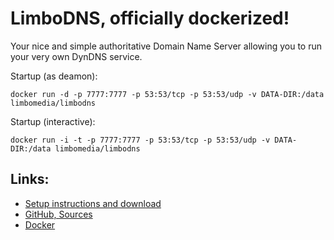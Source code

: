LimboDNS, officially dockerized!
======
Your nice and simple authoritative Domain Name Server allowing you to run your very own DynDNS service.

Startup (as deamon):

    docker run -d -p 7777:7777 -p 53:53/tcp -p 53:53/udp -v DATA-DIR:/data limbomedia/limbodns

Startup (interactive):

    docker run -i -t -p 7777:7777 -p 53:53/tcp -p 53:53/udp -v DATA-DIR:/data limbomedia/limbodns


## Links:
* [Setup instructions and download](https://limbomedia.net/etc/limbodns)
* [GitHub, Sources](https://github.com/thomaskuh/limbodns)
* [Docker](https://hub.docker.com/r/limbomedia/limbodns/)
